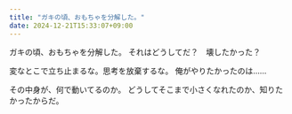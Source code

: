 ```yaml
---
title: "ガキの頃、おもちゃを分解した。"
date: 2024-12-21T15:33:07+09:00
---
```

ガキの頃、おもちゃを分解した。
それはどうしてだ？　壊したかった？

変なとこで立ち止まるな。思考を放棄するな。
俺がやりたかったのは……

その中身が、何で動いてるのか。
どうしてそこまで小さくなれたのか、知りたかったからだ。




 
